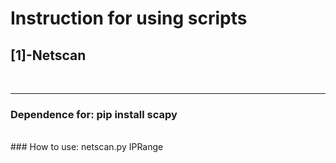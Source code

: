 # Instruction for using scripts

## [1]-Netscan
<br><hr>
### Dependence for: pip install scapy
<br>
### How to use:
netscan.py IPRange
